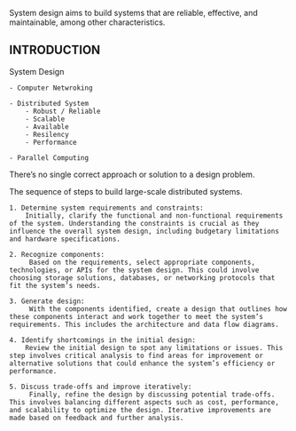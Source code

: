 System design aims to build systems that are reliable, effective, and maintainable, among other characteristics.

## INTRODUCTION

System Design 
    
    - Computer Netwroking 
    
    - Distributed System
        - Robust / Reliable
        - Scalable
        - Available
        - Resilency
        - Performance
    
    - Parallel Computing

There’s no single correct approach or solution to a design problem.

The sequence of steps to build large-scale distributed systems.
    
    1. Determine system requirements and constraints:
        Initially, clarify the functional and non-functional requirements of the system. Understanding the constraints is crucial as they influence the overall system design, including budgetary limitations and hardware specifications.
    
    2. Recognize components:
         Based on the requirements, select appropriate components, technologies, or APIs for the system design. This could involve choosing storage solutions, databases, or networking protocols that fit the system’s needs.
    
    3. Generate design:
         With the components identified, create a design that outlines how these components interact and work together to meet the system’s requirements. This includes the architecture and data flow diagrams.
    
    4. Identify shortcomings in the initial design: 
        Review the initial design to spot any limitations or issues. This step involves critical analysis to find areas for improvement or alternative solutions that could enhance the system’s efficiency or performance.
    
    5. Discuss trade-offs and improve iteratively:
         Finally, refine the design by discussing potential trade-offs. This involves balancing different aspects such as cost, performance, and scalability to optimize the design. Iterative improvements are made based on feedback and further analysis.



